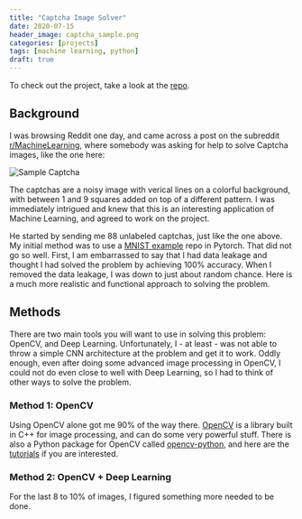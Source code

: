 ```yaml
---
title: "Captcha Image Solver"
date: 2020-07-15
header_image: captcha_sample.png
categories: [projects]
tags: [machine learning, python]
draft: true
---
```


To check out the project, take a look at the [repo](https://github.com/evanaze/captcha).

## Background

I was browsing Reddit one day, and came across a post on the subreddit [r/MachineLearning](https://www.reddit.com/r/MachineLearning/), where somebody was asking for help to solve Captcha images, like the one here:

![Sample Captcha](posts/captcha/captcha_sample.png)

The captchas are a noisy image with verical lines on a colorful background, with between 1 and 9 squares added on top of a different pattern. I was immediately intrigued and knew that this is an interesting application of Machine Learning, and agreed to work on the project.  

He started by sending me 88 unlabeled captchas, just like the one above. My initial method was to use a [MNIST example](https://github.com/pytorch/examples/tree/master/mnist) repo in Pytorch. That did not go so well. First, I am embarrassed to say that I had data leakage and thought I had solved the problem by achieving 100% accuracy. When I removed the data leakage, I was down to just about random chance. Here is a much more realistic and functional approach to solving the problem.

## Methods
There are two main tools you will want to use in solving this problem: OpenCV, and Deep Learning. Unfortunately, I - at least - was not able to throw a simple CNN architecture at the problem and get it to work. Oddly enough, even after doing some advanced image processing in OpenCV, I could not do even close to well with Deep Learning, so I had to think of other ways to solve the problem.

### Method 1: OpenCV
Using OpenCV alone got me 90% of the way there. [OpenCV](https://opencv.org) is a library built in C++ for image processing, and can do some very powerful stuff. There is also a Python package for OpenCV called [opencv-python](https://pypi.org/project/opencv-python/), and here are the [tutorials](https://opencv-python-tutroals.readthedocs.io/en/latest/) if you are interested.

### Method 2: OpenCV + Deep Learning
For the last 8 to 10% of images, I figured something more needed to be done.

